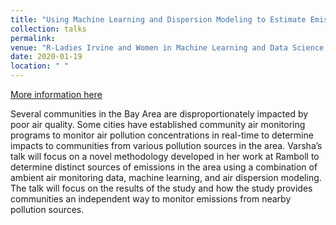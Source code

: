 ```yaml
---
title: "Using Machine Learning and Dispersion Modeling to Estimate Emissions"
collection: talks
permalink:
venue: "R-Ladies Irvine and Women in Machine Learning and Data Science - Seattle"
date: 2020-01-19
location: " "
---
```


[More information here](https://www.meetup.com/rladies-irvine/events/275473956/)

Several communities in the Bay Area are disproportionately impacted by poor air quality. Some cities have established community air monitoring programs to monitor air pollution concentrations in real-time to determine impacts to communities from various pollution sources in the area. Varsha’s talk will focus on a novel methodology developed in her work at Ramboll to determine distinct sources of emissions in the area using a combination of ambient air monitoring data, machine learning, and air dispersion modeling. The talk will focus on the results of the study and how the study provides communities an independent way to monitor emissions from nearby pollution sources.
